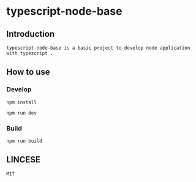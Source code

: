 
# typescript-node-base

## Introduction
	
	typescript-node-base is a basic project to develop node application with typescript .
	
## How to use

### Develop

```
npm install

npm run dev

```

### Build

```
npm run build
```

## LINCESE
	
	MIT